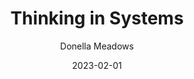 ---
title: Thinking in Systems
author: Donella Meadows
score: 4
date: 2023-02-01
pages: 242
cover: http://books.google.com/books/content?id=JSgOSP1qklUC&printsec=frontcover&img=1&zoom=1&source=gbs_api
link: https://play.google.com/store/books/details?id=JSgOSP1qklUC
---